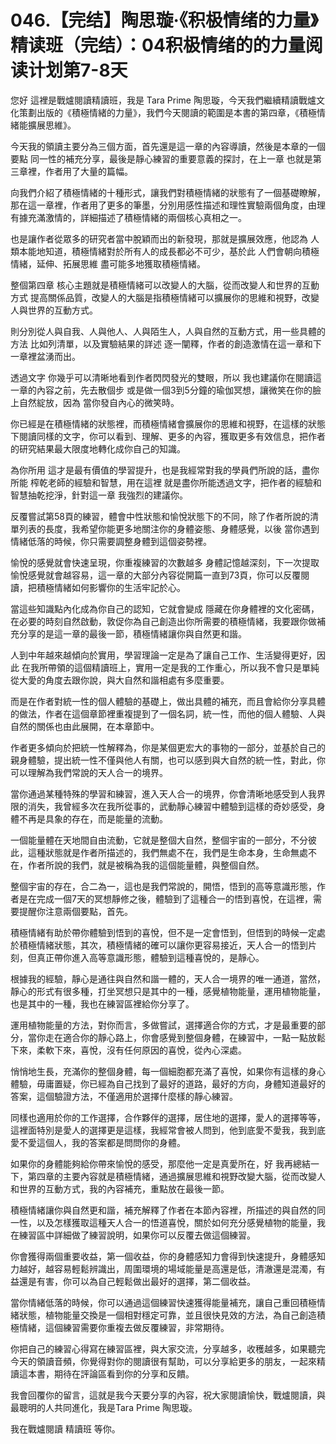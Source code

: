 # 046.【完结】陶思璇·《积极情绪的力量》精读班（完结）：04积极情绪的的力量阅读计划第7-8天

您好 這裡是戰爐閱讀精讀班，我是 Tara Prime 陶思璇，今天我們繼續精讀戰爐文化策劃出版的《積極情緒的力量》，我們今天閱讀的範圍是本書的第四章，《積極情緒能擴展思維》。

今天我的領讀主要分為三個方面，首先還是這一章的內容導讀，然後是本章的一個要點 同一性的補充分享，最後是靜心練習的重要意義的探討，在上一章 也就是第三章裡，作者用了大量的篇幅。

向我們介紹了積極情緒的十種形式，讓我們對積極情緒的狀態有了一個基礎瞭解，那在這一章裡，作者用了更多的筆墨，分別用感性描述和理性實驗兩個角度，由理有據充滿激情的，詳細描述了積極情緒的兩個核心真相之一。

也是讓作者從眾多的研究者當中脫穎而出的新發現，那就是擴展效應，他認為 人類本能地知道，積極情緒對於所有人的成長都必不可少，基於此 人們會朝向積極情緒，延伸、拓展思維 盡可能多地獲取積極情緒。

整個第四章 核心主題就是積極情緒可以改變人的大腦，從而改變人和世界的互動方式 提高關係品質，改變人的大腦是指積極情緒可以擴展你的思維和視野，改變人與世界的互動方式。

則分別從人與自我、人與他人、人與陌生人，人與自然的互動方式，用一些具體的方法 比如列清單，以及實驗結果的詳述 逐一闡釋，作者的創造激情在這一章和下一章裡盆湧而出。

透過文字 你幾乎可以清晰地看到作者閃閃發光的雙眼，所以 我也建議你在閱讀這一章的內容之前，先去散個步 或是做一個3到5分鐘的瑜伽冥想，讓微笑在你的臉上自然綻放，因為 當你發自內心的微笑時。

你已經是在積極情緒的狀態裡，而積極情緒會擴展你的思維和視野，在這樣的狀態下閱讀同樣的文字，你可以看到、理解、更多的內容，獲取更多有效信息，把作者的研究結果最大限度地轉化成你自己的知識。

為你所用 這才是最有價值的學習提升，也是我經常對我的學員們所說的話，盡你所能 榨乾老師的經驗和智慧，用在這裡 就是盡你所能透過文字，把作者的經驗和智慧抽乾挖淨，針對這一章 我強烈的建議你。

反覆嘗試第58頁的練習，體會中性狀態和愉悅狀態下的不同，除了作者所說的清單列表的長度，我希望你能更多地關注你的身體姿態、身體感覺，以後 當你遇到情緒低落的時候，你只需要調整身體到這個姿勢裡。

愉悅的感覺就會快速呈現，你重複練習的次數越多 身體記憶越深刻，下一次提取愉悅感覺就會越容易，這一章的大部分內容從開篇一直到73頁，你可以反覆閱讀，把積極情緒如何影響你的生活牢記於心。

當這些知識點內化成為你自己的認知，它就會變成 隱藏在你身體裡的文化密碼，在必要的時刻自然啟動，敦促你為自己創造出你所需要的積極情緒，我要跟你做補充分享的是這一章的最後一節，積極情緒讓你與自然更和諧。

人到中年越來越傾向於實用，學習理論一定是為了讓自己工作、生活變得更好，因此 在我所帶領的這個精讀班上，實用一定是我的工作重心，所以我不會只是單純從大愛的角度去跟你說，與大自然和諧相處有多麼重要。

而是在作者對統一性的個人體驗的基礎上，做出具體的補充，而且會給你分享具體的做法，作者在這個章節裡重複提到了一個名詞，統一性，而他的個人體驗、人與自然的關係也由此展開，在本章節中。

作者更多傾向於把統一性解釋為，你是某個更宏大的事物的一部分，並基於自己的親身體驗，提出統一性不僅與他人有關，也可以感到與大自然的統一性，對此，你可以理解為我們常說的天人合一的境界。

當你通過某種特殊的學習和練習，進入天人合一的境界，你會清晰地感受到人我界限的消失，我曾經多次在我所從事的，武動靜心練習中體驗到這樣的奇妙感受，身體不再是具象的存在，而是能量的流動。

一個能量體在天地間自由流動，它就是整個大自然，整個宇宙的一部分，不分彼此，這種狀態就是作者所描述的，我們無處不在，我們是生命本身，生命無處不在，作者所說的我們，就是被稱為我的這個能量體，與整個自然。

整個宇宙的存在，合二為一，這也是我們常說的，開悟，悟到的高等意識形態，作者是在完成一個7天的冥想靜修之後，體驗到了這種合一的悟到喜悅，在這裡，需要提醒你注意兩個要點，首先。

積極情緒有助於帶你體驗到悟到的喜悅，但不是一定會悟到，但悟到的時候一定處於積極情緒狀態，其次，積極情緒的確可以讓你更容易接近，天人合一的悟到片刻，但真正帶你進入高等意識形態，體驗到這種喜悅的，是靜心。

根據我的經驗，靜心是通往與自然和諧一體的，天人合一境界的唯一通道，當然，靜心的形式有很多種，打坐冥想只是其中的一種，感覺植物能量，運用植物能量，也是其中的一種，我也在練習區裡給你分享了。

運用植物能量的方法，對你而言，多做嘗試，選擇適合你的方式，才是最重要的部分，當你走在適合你的靜心路上，你會感覺到整個身體，在練習中，一點一點放鬆下來，柔軟下來，喜悅，沒有任何原因的喜悅，從內心深處。

悄悄地生長，充滿你的整個身體，每一個細胞都充滿了喜悅，如果你有這樣的身心體驗，毋庸置疑，你已經為自己找到了最好的道路，最好的方向，身體知道最好的答案，這個驗證方法，不僅適用於選擇什麼樣的靜心練習。

同樣也適用於你的工作選擇，合作夥伴的選擇，居住地的選擇，愛人的選擇等等，這裡面特別是愛人的選擇更是這樣，我經常會被人問到，他到底愛不愛我，我到底愛不愛這個人，我的答案都是問問你的身體。

如果你的身體能夠給你帶來愉悅的感受，那麼他一定是真愛所在，好 我再總結一下，第四章的主要內容就是積極情緒，通過擴展思維和視野改變大腦，從而改變人和世界的互動方式，我的內容補充，重點放在最後一節。

積極情緒讓你與自然更和諧，補充解釋了作者在本節內容裡，所描述的與自然的同一性，以及怎樣獲取這種天人合一的悟道喜悅，關於如何充分感覺植物的能量，我在練習區中詳細做了練習說明，如果你可以反覆去做這個練習。

你會獲得兩個重要收益，第一個收益，你的身體感知力會得到快速提升，身體感知力越好，越容易輕鬆辨識出，周圍環境的場域能量是高還是低，清澈還是混濁，有益還是有害，你可以為自己輕鬆做出最好的選擇，第二個收益。

當你情緒低落的時候，你可以通過這個練習快速獲得能量補充，讓自己重回積極情緒狀態，植物能量交換是一個相對穩定可靠，並且很快見效的方法，為自己創造積極情緒，這個練習需要你重複去做反覆練習，非常期待。

你把自己的練習心得寫在練習區裡，與大家交流，分享越多，收穫越多，如果聽完今天的領讀音頻，你覺得對你的閱讀很有幫助，可以分享給更多的朋友，一起來精讀這本書，期待在評論區看到你的分享和反饋。

我會回覆你的留言，這就是我今天要分享的內容，祝大家閱讀愉快，戰爐閱讀，與最聰明的人共同進化，我是Tara Prime 陶思璇。

我在戰爐閱讀 精讀班 等你。